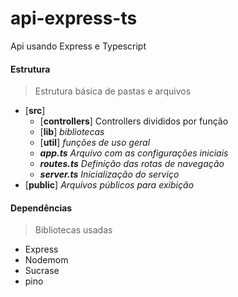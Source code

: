 # api-express-ts
Api usando Express e Typescript

#### Estrutura
> Estrutura básica de pastas e arquivos

+ [**src**]
    + [**controllers**] Controllers divididos por função
    + [**lib**]   *bibliotecas*
    + [**util**]  *funções de uso geral*
    + ***app.ts***  *Arquivo com as configurações iniciais*
    + ***routes.ts***  *Definição das rotas de navegação* 
    + ***server.ts*** *Inicialização do serviço* 
+ [**public**] *Arquivos públicos para exibição*

#### Dependências
> Bibliotecas usadas
- Express
- Nodemom
- Sucrase
- pino
